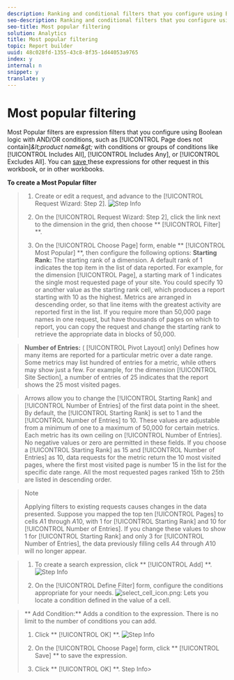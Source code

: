 ```yaml
---
description: Ranking and conditional filters that you configure using Boolean logic with AND/OR search expressions.
seo-description: Ranking and conditional filters that you configure using Boolean logic with AND/OR search expressions.
seo-title: Most popular filtering
solution: Analytics
title: Most popular filtering
topic: Report builder
uuid: 48c028fd-1355-43c8-8f35-1d44053a9765
index: y
internal: n
snippet: y
translate: y
---
```


# Most popular filtering

Most Popular filters are expression filters that you configure using Boolean logic with AND/OR conditions, such as [!UICONTROL  Page does not contain]*&amp;lt;product name&amp;gt;* with conditions or groups of conditions like [!UICONTROL  Includes All], [!UICONTROL  Includes Any], or [!UICONTROL  Excludes All]. You can [ save ](saved_filters.md#concept_562AC2C5628247909FBA5E1867BB6AE5) these expressions for other request in this workbook, or in other workbooks. 

**To create a Most Popular filter** 

>1. Create or edit a request, and advance to the [!UICONTROL  Request Wizard: Step 2].
>   ![Step Info](Graphics/dimension_filter.png) 
>
>1. On the [!UICONTROL  Request Wizard: Step 2], click the link next to the dimension in the grid, then choose ** [!UICONTROL  Filter] **.
>1. On the [!UICONTROL  Choose Page] form, enable ** [!UICONTROL  Most Popular] **, then configure the following options:
>   **Starting Rank:** The starting rank of a dimension. A default rank of 1 indicates the top item in the list of data reported. For example, for the dimension [!UICONTROL  Page], a starting mark of 1 indicates the single most requested page of your site. You could specify 10 or another value as the starting rank cell, which produces a report starting with 10 as the highest. Metrics are arranged in descending order, so that line items with the greatest activity are reported first in the list. If you require more than 50,000 page names in one request, but have thousands of pages on which to report, you can copy the request and change the starting rank to retrieve the appropriate data in blocks of 50,000. 

>   **Number of Entries:** ( [!UICONTROL  Pivot Layout] only) Defines how many items are reported for a particular metric over a date range. Some metrics may list hundred of entries for a metric, while others may show just a few. For example, for the dimension [!UICONTROL  Site Section], a number of entries of 25 indicates that the report shows the 25 most visited pages. 

>   Arrows allow you to change the [!UICONTROL  Starting Rank] and [!UICONTROL  Number of Entries] of the first data point in the sheet. By default, the [!UICONTROL  Starting Rank] is set to 1 and the [!UICONTROL  Number of Entries] to 10. These values are adjustable from a minimum of one to a maximum of 50,000 for certain metrics. Each metric has its own ceiling on [!UICONTROL  Number of Entries]. No negative values or zero are permitted in these fields. If you choose a [!UICONTROL  Starting Rank] as 15 and [!UICONTROL  Number of Entries] as 10, data requests for the metric return the 10 most visited pages, where the first most visited page is number 15 in the list for the specific date range. All the most requested pages ranked 15th to 25th are listed in descending order. 


>   >[!NOTE]
>   >
>   >Applying filters to existing requests causes changes in the data presented. Suppose you mapped the top ten [!UICONTROL  Pages] to cells $A$1 through $A$10, with 1 for [!UICONTROL  Starting Rank] and 10 for [!UICONTROL  Number of Entries]. If you change these values to show 1 for [!UICONTROL  Starting Rank] and only 3 for [!UICONTROL  Number of Entries], the data previously filling cells $A$4 through $A$10 will no longer appear. 

>
>1. To create a search expression, click ** [!UICONTROL  Add] **.
>   ![Step Info](Graphics/expressions_define_filter.png) 
>
>1. On the [!UICONTROL  Define Filter] form, configure the conditions appropriate for your needs.
>   ![select_cell_icon.png](Graphics/select_cell_icon.png): Lets you locate a condition defined in the value of a cell. 

>   ** Add Condition:** Adds a condition to the expression. There is no limit to the number of conditions you can add. 
>
>1. Click ** [!UICONTROL  OK] **.
>   ![Step Info](Graphics/choose_page_02.png) 
>
>1. On the [!UICONTROL  Choose Page] form, click ** [!UICONTROL  Save] ** to save the expression.
>1. Click ** [!UICONTROL  OK] **.
>   Step Info>
